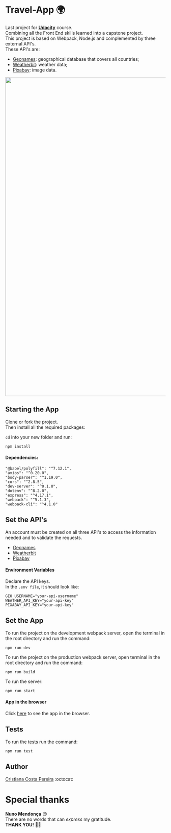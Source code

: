 # Travel-App :earth_africa:

Last project for **<ins>Udacity</ins>** course.<br>
Combining all the Front End skills learned into a capstone project.<br>
This project is based on Webpack, Node.js and complemented by three external API's.<br>
These API's are:<br>
* <ins>Geonames</ins>: geographical database that covers all countries;
* <ins>Weatherbit</ins>: weather data;
* <ins>Pixabay</ins>: image data.

<img src="https://www.bsb-muenchen.de/fileadmin/bsb/sammlungen/karten/998x400_beschreibung_deudtschlandt_bsb00002969_00001.jpg" width=1000>


## Starting the App

Clone or fork the project.<br>
Then install all the required packages:

`cd` into your new folder and run:
```
npm install
```

#### Dependencies:

    "@babel/polyfill": "^7.12.1",
    "axios": "^0.20.0",
    "body-parser": "^1.19.0",
    "cors": "^2.8.5",
    "dev-server": "^0.1.0",
    "dotenv": "^8.2.0",
    "express": "^4.17.1",
    "webpack": "^5.1.3",
    "webpack-cli": "^4.1.0"

## Set the API's

An account must be created on all three API's to access the information needed and to validate the requests.

* [Geonames](http://www.geonames.org/export/web-services.html)
* [Weatherbit](https://www.weatherbit.io/account/create)
* [Pixabay](https://pixabay.com/api/docs/)

#### Environment Variables

Declare the API keys.<br>
In the `.env file`, it should look like:
```
GEO_USERNAME="your-api-username"
WEATHER_API_KEY="your-api-key"
PIXABAY_API_KEY="your-api-key"
```

## Set the App

To run the project on the development webpack server, open the terminal in the root directory and run the command:

```
npm run dev
```

To run the project on the production webpack server, open terminal in the root directory and run the command:

```
npm run build
```
To run the server:

```
npm run start
```

#### App in the browser
Click [here](http://localhost:3000/) to see the app in the browser.

## Tests

To run the tests run the command:
```
npm run test
```

## Author

[Cristiana Costa Pereira](https://github.com/CristianaCostaPereira) :octocat:

# Special thanks
**Nuno Mendonça** :blush:<br>
There are no words that can *express* my gratitude.<br>
**THANK YOU!** :sweet_potato::jack_o_lantern: